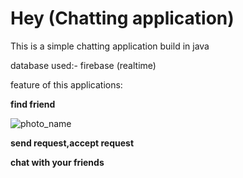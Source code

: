 # Hey (Chatting application)
This is a simple chatting application  build in java 

database used:- firebase (realtime) 

feature of this applications:

**find friend**

![photo_name](blob:https://web.whatsapp.com/479f6a7b-37f3-4a85-8cae-9ad507b83aac)

**send request,accept request**

**chat with your friends**
